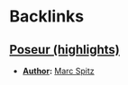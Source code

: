
# Backlinks
## [Poseur (highlights)](<Poseur (highlights).md>)
- **[Author](<Author.md>):** [Marc Spitz](<Marc Spitz.md>)

